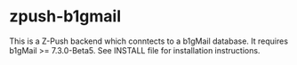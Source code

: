 zpush-b1gmail
=============

This is a Z-Push backend which conntects to a b1gMail database. It requires b1gMail >= 7.3.0-Beta5. See INSTALL file for installation instructions.
